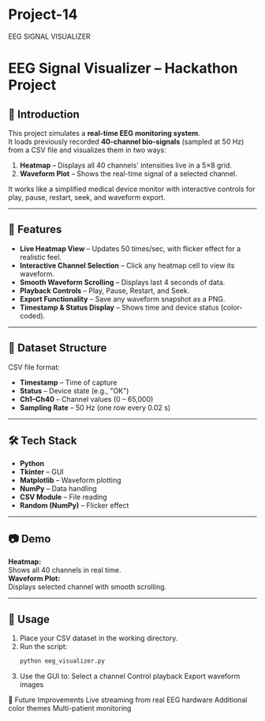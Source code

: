 # Project-14
EEG SIGNAL VISUALIZER 

# EEG Signal Visualizer – Hackathon Project

## 📌 Introduction
This project simulates a **real-time EEG monitoring system**.  
It loads previously recorded **40-channel bio-signals** (sampled at 50 Hz) from a CSV file and visualizes them in two ways:
1. **Heatmap** – Displays all 40 channels' intensities live in a 5×8 grid.
2. **Waveform Plot** – Shows the real-time signal of a selected channel.

It works like a simplified medical device monitor with interactive controls for play, pause, restart, seek, and waveform export.

---

## 🚀 Features
- **Live Heatmap View** – Updates 50 times/sec, with flicker effect for a realistic feel.
- **Interactive Channel Selection** – Click any heatmap cell to view its waveform.
- **Smooth Waveform Scrolling** – Displays last 4 seconds of data.
- **Playback Controls** – Play, Pause, Restart, and Seek.
- **Export Functionality** – Save any waveform snapshot as a PNG.
- **Timestamp & Status Display** – Shows time and device status (color-coded).

---

## 📂 Dataset Structure
CSV file format:
- **Timestamp** – Time of capture
- **Status** – Device state (e.g., "OK")
- **Ch1–Ch40** – Channel values (0 – 65,000)
- **Sampling Rate** – 50 Hz (one row every 0.02 s)

---

## 🛠 Tech Stack
- **Python**
- **Tkinter** – GUI
- **Matplotlib** – Waveform plotting
- **NumPy** – Data handling
- **CSV Module** – File reading
- **Random (NumPy)** – Flicker effect

---

## 📷 Demo
**Heatmap:**  
Shows all 40 channels in real time.  
**Waveform Plot:**  
Displays selected channel with smooth scrolling.

---

## 📜 Usage
1. Place your CSV dataset in the working directory.
2. Run the script:
   ```bash
   python eeg_visualizer.py
3. Use the GUI to:
   Select a channel
   Control playback
   Export waveform images

🔮 Future Improvements
Live streaming from real EEG hardware
Additional color themes
Multi-patient monitoring   
